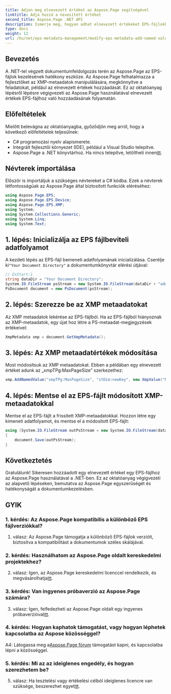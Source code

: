 ```yaml
---
title: Adjon meg elnevezett értéket az Aspose.Page segítségével
linktitle: Adja hozzá a nevesített értéket
second_title: Aspose.Page .NET API
description: Ismerje meg, hogyan adhat elnevezett értékeket EPS-fájlokhoz .NET-ben az Aspose.Page használatával. Ez az átfogó oktatóanyag lépésről lépésre végigvezeti a folyamaton.
type: docs
weight: 12
url: /hu/net/eps-metadata-management/modify-eps-metadata-add-named-value/
---
```

## Bevezetés

A .NET-tel végzett dokumentumfeldolgozás terén az Aspose.Page az EPS-fájlok kezelésének hatékony eszköze. Az Aspose.Page felhatalmazza a fejlesztőket az XMP-metaadatok manipulálására, megkönnyítve a feladatokat, például az elnevezett értékek hozzáadását. Ez az oktatóanyag lépésről lépésre végigvezeti az Aspose.Page használatával elnevezett értékek EPS-fájlhoz való hozzáadásának folyamatán.

## Előfeltételek

Mielőtt belevágna az oktatóanyagba, győződjön meg arról, hogy a következő előfeltételek teljesülnek:

- C# programozási nyelv alapismerete.
- Integrált fejlesztői környezet (IDE), például a Visual Studio telepítve.
-  Aspose.Page a .NET könyvtárhoz. Ha nincs telepítve, letöltheti innen[itt](https://releases.aspose.com/page/net/).

## Névterek importálása

Először is importáljuk a szükséges névtereket a C# kódba. Ezek a névterek létfontosságúak az Aspose.Page által biztosított funkciók eléréséhez:

```csharp
using Aspose.Page.EPS;
using Aspose.Page.EPS.Device;
using Aspose.Page.EPS.XMP;
using System;
using System.Collections.Generic;
using System.Linq;
using System.Text;
```

## 1. lépés: Inicializálja az EPS fájlbeviteli adatfolyamot

 A kezdeti lépés az EPS-fájl bemeneti adatfolyamának inicializálása. Cserélje ki`"Your Document Directory"` a dokumentumkönyvtár elérési útjával:

```csharp
// ExStart:1
string dataDir = "Your Document Directory";
System.IO.FileStream psStream = new System.IO.FileStream(dataDir + "add_named_value_input.eps", System.IO.FileMode.Open, System.IO.FileAccess.Read);
PsDocument document = new PsDocument(psStream);
```

## 2. lépés: Szerezze be az XMP metaadatokat

Az XMP metaadatok lekérése az EPS-fájlból. Ha az EPS-fájlból hiányoznak az XMP-metaadatok, egy újat hoz létre a PS-metaadat-megjegyzések értékeivel:

```csharp
XmpMetadata xmp = document.GetXmpMetadata();
```

## 3. lépés: Az XMP metaadatértékek módosítása

Most módosítsuk az XMP metaadatokat. Ebben a példában egy elnevezett értéket adunk az „xmpTPg:MaxPageSize” szerkezethez:

```csharp
xmp.AddNamedValue("xmpTPg:MaxPageSize", "stDim:newKey", new XmpValue("NewValue"));
```

## 4. lépés: Mentse el az EPS-fájlt módosított XMP-metaadatokkal

Mentse el az EPS-fájlt a frissített XMP-metaadatokkal. Hozzon létre egy kimeneti adatfolyamot, és mentse el a módosított EPS-fájlt:

```csharp
using (System.IO.FileStream outPsStream = new System.IO.FileStream(dataDir + "add_named_value_output.eps", System.IO.FileMode.Create, System.IO.FileAccess.Write))
{
    document.Save(outPsStream);
}
```

## Következtetés

Gratulálunk! Sikeresen hozzáadott egy elnevezett értéket egy EPS-fájlhoz az Aspose.Page használatával a .NET-ben. Ez az oktatóanyag végigvezeti az alapvető lépéseken, bemutatva az Aspose.Page egyszerűségét és hatékonyságát a dokumentumkezelésben.

## GYIK

### 1. kérdés: Az Aspose.Page kompatibilis a különböző EPS fájlverziókkal?

1. válasz: Az Aspose.Page támogatja a különböző EPS-fájlok verzióit, biztosítva a kompatibilitást a dokumentumok széles skálájával.

### 2. kérdés: Használhatom az Aspose.Page oldalt kereskedelmi projektekhez?

 2. válasz: Igen, az Aspose.Page kereskedelmi licenccel rendelkezik, és megvásárolhatja[itt](https://purchase.aspose.com/buy).

### 3. kérdés: Van ingyenes próbaverzió az Aspose.Page számára?

 3. válasz: Igen, felfedezheti az Aspose.Page oldalt egy ingyenes próbaverzióval[itt](https://releases.aspose.com/).

### 4. kérdés: Hogyan kaphatok támogatást, vagy hogyan léphetek kapcsolatba az Aspose közösséggel?

 A4: Látogassa meg a[Aspose.Page fórum](https://forum.aspose.com/c/page/39) támogatást kapni, és kapcsolatba lépni a közösséggel.

### 5. kérdés: Mi az az ideiglenes engedély, és hogyan szerezhetem be?

 5. válasz: Ha tesztelési vagy értékelési célból ideiglenes licencre van szüksége, beszerezhet egyet[itt](https://purchase.aspose.com/temporary-license/).